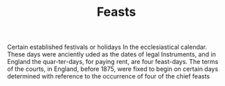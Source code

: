 ---
title: Feasts
letter: F
permalink: "/definitions/bld-feasts.html"
body: Certain established festivals or holidays In the ecclesiastical calendar. These
  days were anciently uded as the dates of legal Instruments, and in England the quar-ter-days,
  for paying rent, are four feast-days. The terms of the courts, in England, before
  1875, were fixed to begin on certain days determined with reference to the occurrence
  of four of the chief feasts
published_at: '2018-07-07'
source: Black's Law Dictionary 2nd Ed (1910)
layout: post
---